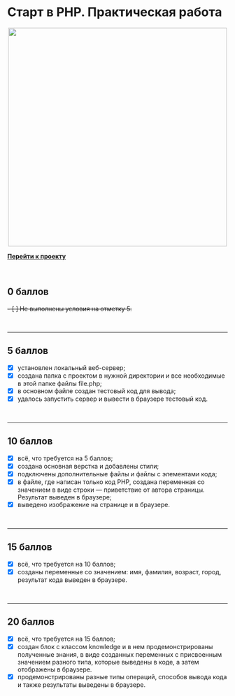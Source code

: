 # Старт в PHP. Практическая работа

<div style="width: 100%; text-align: center">
    <img src="https://lms.skillfactory.ru/assets/courseware/v1/66c937e939477cad56ca404555edc04a/asset-v1:SkillFactory+PHP-2.0+2020+type@asset+block/PHP_15.6._cover.svg" style="width: 500px;" >
</div>

**[Перейти к проекту]()**

<br>

## 0 баллов 

~~- [ ] Не выполнены условия на отметку 5.~~

<br>
<hr>


## 5 баллов

- [x] установлен локальный веб-сервер;
- [x] создана папка с проектом в нужной директории и все необходимые в этой папке файлы file.php;
- [x] в основном файле создан тестовый код для вывода;
- [x] удалось запустить сервер и вывести в браузере тестовый код.

<br>
<hr>

## 10 баллов

- [x] всё, что требуется на 5 баллов;
- [x] создана основная верстка и добавлены стили;
- [x] подключены дополнительные файлы и файлы с элементами кода;
- [x] в файле, где написан только код PHP, создана переменная со значением в виде строки — приветствие от автора страницы. Результат выведен в браузере;
- [x] выведено изображение на странице и в браузере.

<br>
<hr>


## 15 баллов

- [x] всё, что требуется на 10 баллов;
- [x] созданы переменные со значением: имя, фамилия, возраст, город, результат кода выведен в браузере.

<br>
<hr>

## 20 баллов

- [x] всё, что требуется на 15 баллов;
- [x] создан блок с классом knowledge и в нем продемонстрированы полученные знания, в виде       созданных переменных с присвоенным значением разного типа, которые выведены в коде, а затем отображены в браузере.
- [x] продемонстрированы разные типы операций, способов вывода кода и также результаты выведены в браузере.
